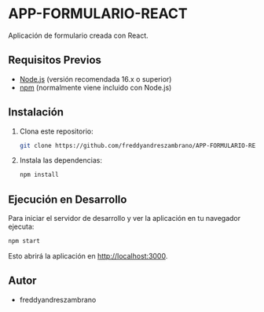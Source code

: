# APP-FORMULARIO-REACT

Aplicación de formulario creada con React.

## Requisitos Previos

- [Node.js](https://nodejs.org/) (versión recomendada 16.x o superior)
- [npm](https://www.npmjs.com/) (normalmente viene incluido con Node.js)

## Instalación

1. Clona este repositorio:

   ```bash
   git clone https://github.com/freddyandreszambrano/APP-FORMULARIO-REACT.git
   ```

2. Instala las dependencias:

   ```bash
   npm install
   ```

## Ejecución en Desarrollo

Para iniciar el servidor de desarrollo y ver la aplicación en tu navegador ejecuta:

```bash
npm start
```

Esto abrirá la aplicación en [http://localhost:3000](http://localhost:3000).

## Autor

- freddyandreszambrano
